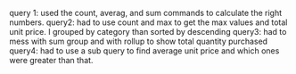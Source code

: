 query 1: used the count, averag, and sum commands to calculate the right numbers.
query2: had to use count and max to get the max values and total unit price. I grouped by category than sorted by descending
query3: had to mess with sum group and with rollup to show total quantity purchased
query4: had to use a sub query to find average unit price and which ones were greater than that.

